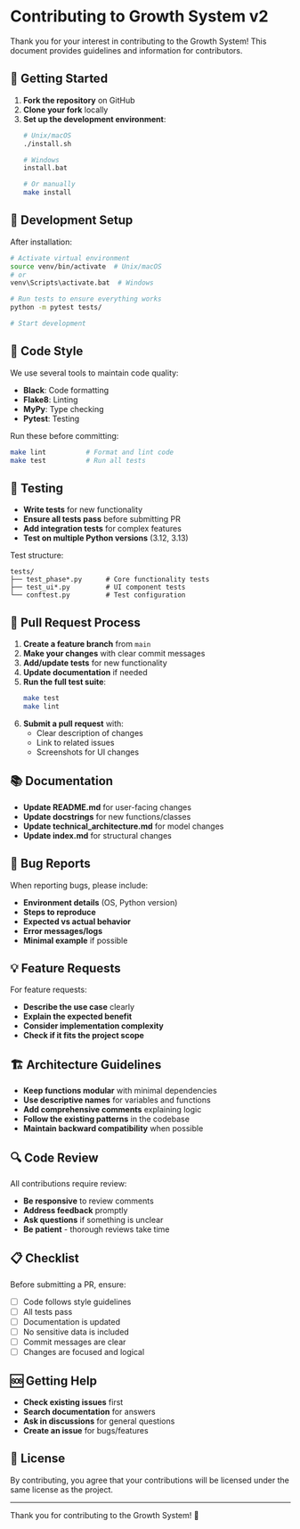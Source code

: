 # Contributing to Growth System v2

Thank you for your interest in contributing to the Growth System! This document provides guidelines and information for contributors.

## 🚀 Getting Started

1. **Fork the repository** on GitHub
2. **Clone your fork** locally
3. **Set up the development environment**:
   ```bash
   # Unix/macOS
   ./install.sh
   
   # Windows
   install.bat
   
   # Or manually
   make install
   ```

## 🔧 Development Setup

After installation:

```bash
# Activate virtual environment
source venv/bin/activate  # Unix/macOS
# or
venv\Scripts\activate.bat  # Windows

# Run tests to ensure everything works
python -m pytest tests/

# Start development
```

## 📝 Code Style

We use several tools to maintain code quality:

- **Black**: Code formatting
- **Flake8**: Linting
- **MyPy**: Type checking
- **Pytest**: Testing

Run these before committing:

```bash
make lint          # Format and lint code
make test          # Run all tests
```

## 🧪 Testing

- **Write tests** for new functionality
- **Ensure all tests pass** before submitting PR
- **Add integration tests** for complex features
- **Test on multiple Python versions** (3.12, 3.13)

Test structure:
```
tests/
├── test_phase*.py      # Core functionality tests
├── test_ui*.py         # UI component tests
└── conftest.py         # Test configuration
```

## 🔄 Pull Request Process

1. **Create a feature branch** from `main`
2. **Make your changes** with clear commit messages
3. **Add/update tests** for new functionality
4. **Update documentation** if needed
5. **Run the full test suite**:
   ```bash
   make test
   make lint
   ```
6. **Submit a pull request** with:
   - Clear description of changes
   - Link to related issues
   - Screenshots for UI changes

## 📚 Documentation

- **Update README.md** for user-facing changes
- **Update docstrings** for new functions/classes
- **Update technical_architecture.md** for model changes
- **Update index.md** for structural changes

## 🐛 Bug Reports

When reporting bugs, please include:

- **Environment details** (OS, Python version)
- **Steps to reproduce**
- **Expected vs actual behavior**
- **Error messages/logs**
- **Minimal example** if possible

## 💡 Feature Requests

For feature requests:

- **Describe the use case** clearly
- **Explain the expected benefit**
- **Consider implementation complexity**
- **Check if it fits the project scope**

## 🏗️ Architecture Guidelines

- **Keep functions modular** with minimal dependencies
- **Use descriptive names** for variables and functions
- **Add comprehensive comments** explaining logic
- **Follow the existing patterns** in the codebase
- **Maintain backward compatibility** when possible

## 🔍 Code Review

All contributions require review:

- **Be responsive** to review comments
- **Address feedback** promptly
- **Ask questions** if something is unclear
- **Be patient** - thorough reviews take time

## 📋 Checklist

Before submitting a PR, ensure:

- [ ] Code follows style guidelines
- [ ] All tests pass
- [ ] Documentation is updated
- [ ] No sensitive data is included
- [ ] Commit messages are clear
- [ ] Changes are focused and logical

## 🆘 Getting Help

- **Check existing issues** first
- **Search documentation** for answers
- **Ask in discussions** for general questions
- **Create an issue** for bugs/features

## 📄 License

By contributing, you agree that your contributions will be licensed under the same license as the project.

---

Thank you for contributing to the Growth System! 🎉
